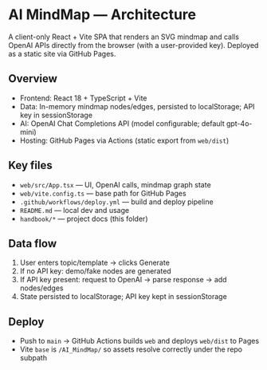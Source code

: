 # AI MindMap — Architecture

A client-only React + Vite SPA that renders an SVG mindmap and calls OpenAI APIs directly from the browser (with a user-provided key). Deployed as a static site via GitHub Pages.

## Overview
- Frontend: React 18 + TypeScript + Vite
- Data: In-memory mindmap nodes/edges, persisted to localStorage; API key in sessionStorage
- AI: OpenAI Chat Completions API (model configurable; default gpt-4o-mini)
- Hosting: GitHub Pages via Actions (static export from `web/dist`)

## Key files
- `web/src/App.tsx` — UI, OpenAI calls, mindmap graph state
- `web/vite.config.ts` — base path for GitHub Pages
- `.github/workflows/deploy.yml` — build and deploy pipeline
- `README.md` — local dev and usage
- `handbook/*` — project docs (this folder)

## Data flow
1) User enters topic/template → clicks Generate
2) If no API key: demo/fake nodes are generated
3) If API key present: request to OpenAI → parse response → add nodes/edges
4) State persisted to localStorage; API key kept in sessionStorage

## Deploy
- Push to `main` → GitHub Actions builds `web` and deploys `web/dist` to Pages
- Vite `base` is `/AI_MindMap/` so assets resolve correctly under the repo subpath
